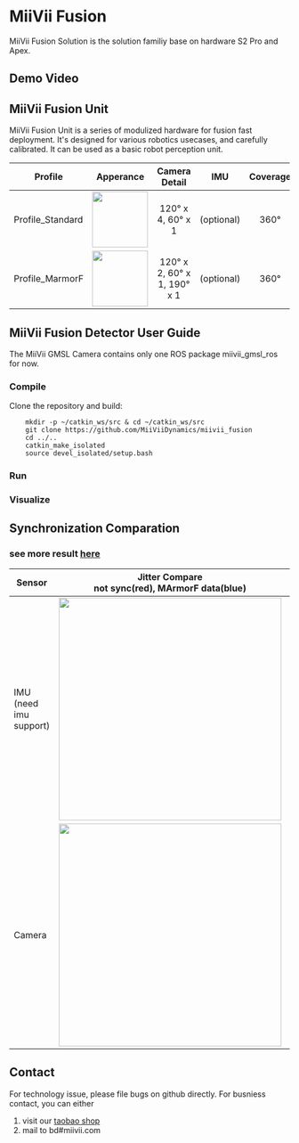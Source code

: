 # MiiVii Fusion

MiiVii Fusion Solution is the solution familiy base on hardware S2 Pro and Apex.

## Demo Video

## MiiVii Fusion Unit

MiiVii Fusion Unit is a series of modulized hardware for fusion fast deployment. It's designed for various robotics usecases, and carefully calibrated. It can be used as a basic robot perception unit.

| Profile      | Apperance     | Camera Detail     | IMU     | Coverage     | Size     |
| ---------- | :-----------:  | :-----------:  | :-----------:  | :-----------:  | :-----------:  |
| Profile_Standard     | <img src="images/fusion_unit.png" width="100"> |120° x 4, 60° x 1| (optional)| 360°  |160mm x 160mm x 90mm |
| Profile_MarmorF    | <img src="images/fusion_unit.png" width="100"> | 120° x 2, 60° x 1, 190° x 1      | (optional)  | 360°  |160mm x 160mm x 90mm |

## MiiVii Fusion Detector User Guide

The MiiVii GMSL Camera contains only one ROS package miivii_gmsl_ros for now.

### Compile
Clone the repository and build:
```
    mkdir -p ~/catkin_ws/src & cd ~/catkin_ws/src
    git clone https://github.com/MiiViiDynamics/miivii_fusion
    cd ../..
    catkin_make_isolated
    source devel_isolated/setup.bash
```

### Run

### Visualize

## Synchronization Comparation
### see more result [here](docs/synchronization.md)
| Sensor      | Jitter Compare<br/>not sync(red), MArmorF data(blue)     | Sensor      | Jitter Compare<br/>not sync(red), MArmorF data(blue)|
| ----------  | :-----------:  | :-----------:  | :-----------:  |
| IMU<br/>(need imu support)     | <img src="https://github.com/MiiViiDynamics/marmorf/raw/master/images/sync/imu_marmorf_vs_unsync.png" width="400">      |3d Lidar|<img src="https://github.com/MiiViiDynamics/marmorf/raw/master/images/sync/lidar_marmorf_vs_unsync.png" width="400">|
| Camera<br/>     | <img src="https://github.com/MiiViiDynamics/marmorf/raw/master/images/sync/camera_marmorf_vs_unsync.png" width="400">      |||


## Contact
For technology issue, please file bugs on github directly.
For busniess contact, you can either 
1. visit our [taobao shop](https://shop324175547.taobao.com/?spm=a230r.7195193.1997079397.2.3154636cYGG7Vj)
2. mail to bd#miivii.com
